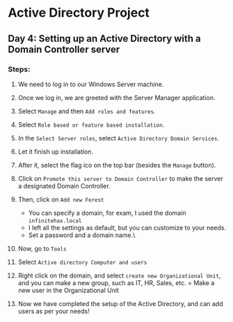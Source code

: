 # Active Directory Project

## Day 4: Setting up an Active Directory with a Domain Controller server

### Steps:
1. We need to log in to our Windows Server machine.

2. Once we log in, we are greeted with the Server Manager application.

3. Select `Manage` and then `Add roles and features`.

4. Select `Role based or feature based installation`.

5. In the `Select Server roles`, select `Active Directory Domain Services`.

6. Let it finish up installation.

7. After it, select the flag ico on the top bar (besides the `Manage` button).

8. Click on `Promote this server to Domain Controller` to make the server a designated Domain Controller.

9. Then, click on `Add new Forest`
    - You can specify a domain, for exam, I used the domain `infinitehax.local`
    - I left all the settings as default, but you can customize to your needs.
    - Set a password and a domain name.\
  
10. Now, go to `Tools`

11. Select `Active directory Computer and users`

12. Right click on the domain, and select `create new Organizational Unit`, and you can make a new group, such as IT, HR, Sales, etc.
    = Make a new user in the Organizational Unit

13. Now we have completed the setup of the Active Directory, and can add users as per your needs!
    
